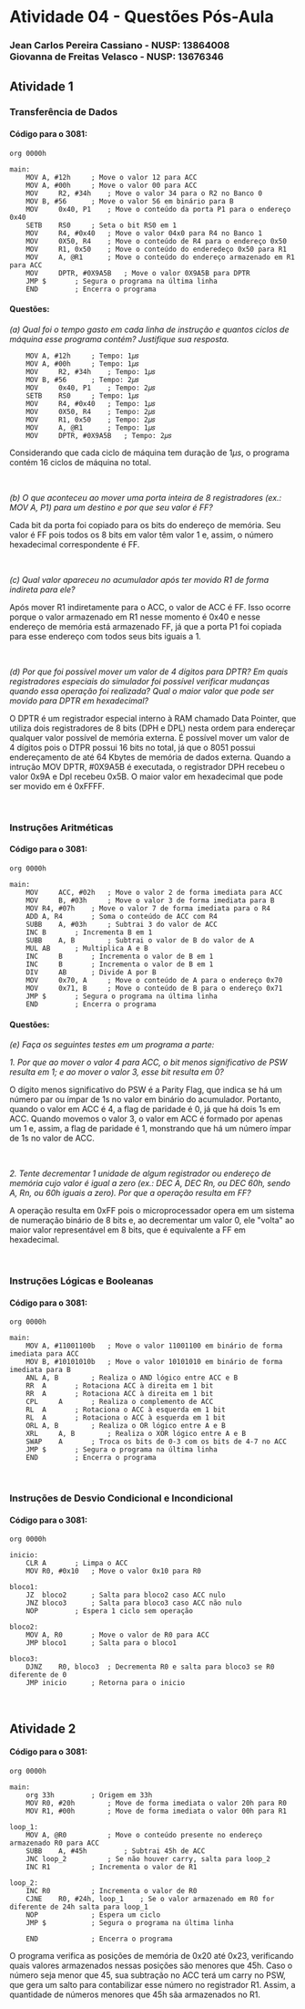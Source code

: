 # Atividade 04 - Questões Pós-Aula

### Jean Carlos Pereira Cassiano - NUSP: 13864008 <br> Giovanna de Freitas Velasco - NUSP: 13676346

## Atividade 1

### Transferência de Dados
#### Código para o 3081:

```assembly
org	0000h
       
main:
	MOV	A, #12h		; Move o valor 12 para ACC
	MOV	A, #00h		; Move o valor 00 para ACC
 	MOV 	R2, #34h	; Move o valor 34 para o R2 no Banco 0
 	MOV	B, #56		; Move o valor 56 em binário para B
	MOV 	0x40, P1	; Move o conteúdo da porta P1 para o endereço 0x40
	SETB	RS0		; Seta o bit RS0 em 1
	MOV 	R4, #0x40	; Move o valor 04x0 para R4 no Banco 1
 	MOV 	0X50, R4	; Move o conteúdo de R4 para o endereço 0x50
 	MOV 	R1, 0x50	; Move o conteúdo do enderedeço 0x50 para R1
	MOV 	A, @R1		; Move o conteúdo do endereço armazenado em R1 para ACC
	MOV 	DPTR, #0X9A5B	; Move o valor 0X9A5B para DPTR
	JMP	$		; Segura o programa na última linha
	END			; Encerra o programa
```
#### Questões:

*(a) Qual foi o tempo gasto em cada linha de instrução e quantos ciclos de máquina esse programa contém? Justifique sua resposta.*

```assembly
	MOV	A, #12h		; Tempo: 1𝜇𝑠
	MOV	A, #00h		; Tempo: 1𝜇𝑠
	MOV 	R2, #34h	; Tempo: 1𝜇𝑠
	MOV	B, #56		; Tempo: 2𝜇𝑠
	MOV 	0x40, P1	; Tempo: 2𝜇𝑠
	SETB	RS0		; Tempo: 1𝜇𝑠
	MOV 	R4, #0x40	; Tempo: 1𝜇𝑠
	MOV 	0X50, R4	; Tempo: 2𝜇𝑠
	MOV 	R1, 0x50	; Tempo: 2𝜇𝑠
	MOV 	A, @R1		; Tempo: 1𝜇𝑠
	MOV 	DPTR, #0X9A5B	; Tempo: 2𝜇𝑠
```
Considerando que cada ciclo de máquina tem duração de $1 \mu s$, o programa contém 16 ciclos de máquina no total.

<br>

*(b) O que aconteceu ao mover uma porta inteira de 8 registradores (ex.: MOV A, P1) para um destino e por que seu valor é FF?*

Cada bit da porta foi copiado para os bits do endereço de memória. Seu valor é FF pois todos os 8 bits em valor têm valor 1 e, assim, o número hexadecimal correspondente é FF.

<br>

*(c) Qual valor apareceu no acumulador após ter movido R1 de forma indireta para ele?*

Após mover R1 indiretamente para o ACC, o valor de ACC é FF. Isso ocorre porque o valor armazenado em R1 nesse momento é 0x40 e nesse endereço de memória está armazenado FF, já que a porta P1 foi copiada para esse endereço com todos seus bits iguais a 1.

<br>

*(d) Por que foi possível mover um valor de 4 dígitos para DPTR? Em quais registradores especiais do simulador foi possível verificar mudanças quando essa operação foi realizada? Qual o maior valor que pode ser movido para DPTR em hexadecimal?*

O DPTR é um registrador especial interno à RAM chamado Data Pointer, que utiliza dois registradores de 8 bits (DPH e DPL) nesta ordem para endereçar qualquer valor possível de memória externa. É possível mover um valor de 4 dígitos pois o DTPR possui 16 bits no total, já que o 8051 possui endereçamento de até 64 Kbytes de memória de dados externa. Quando a intrução MOV DPTR, #0X9A5B é executada, o registrador DPH recebeu o valor 0x9A e Dpl recebeu 0x5B. O maior valor em hexadecimal que pode ser movido em é 0xFFFF.

<br>

### Instruções Aritméticas
#### Código para o 3081:

```assembly
org	0000h

main:
	MOV 	ACC, #02h	; Move o valor 2 de forma imediata para ACC
	MOV 	B, #03h		; Move o valor 3 de forma imediata para B
	MOV	R4, #07h	; Move o valor 7 de forma imediata para o R4
	ADD	A, R4		; Soma o conteúdo de ACC com R4
	SUBB	A, #03h		; Subtrai 3 do valor de ACC
	INC	B		; Incrementa B em 1
	SUBB	A, B		; Subtrai o valor de B do valor de A
	MUL	AB		; Multiplica A e B
	INC 	B		; Incrementa o valor de B em 1
	INC 	B		; Incrementa o valor de B em 1
	DIV 	AB		; Divide A por B
	MOV 	0x70, A		; Move o conteúdo de A para o endereço 0x70
	MOV 	0x71, B		; Move o conteúdo de B para o endereço 0x71
	JMP	$		; Segura o programa na última linha
	END			; Encerra o programa
```

#### Questões:

*(e) Faça os seguintes testes em um programa a parte:*

*1. Por que ao mover o valor 4 para ACC, o bit menos significativo de PSW resulta em 1; e ao mover o valor 3, esse bit resulta em 0?*

O dígito menos significativo do PSW é a Parity Flag, que indica se há um número par ou ímpar de 1s no valor em binário do acumulador. Portanto, quando o valor em ACC é 4, a flag de paridade é 0, já que há dois 1s em ACC. Quando movemos o valor 3, o valor em ACC é formado por apenas um 1 e, assim, a flag de paridade é 1, monstrando que há um número ímpar de 1s no valor de ACC. 

<br>

*2. Tente decrementar 1 unidade de algum registrador ou endereço de memória cujo valor é igual a zero (ex.: DEC A, DEC Rn, ou DEC 60h, sendo A, Rn, ou 60h iguais a zero). Por que a operação resulta em FF?*

A operação resulta em 0xFF pois o microprocessador opera em um sistema de numeração binário de 8 bits e, ao decrementar um valor 0, ele "volta" ao maior valor representável em 8 bits, que é equivalente a FF em hexadecimal.

<br>

### Instruções Lógicas e Booleanas
#### Código para o 3081:

```assembly
org	0000h

main:
	MOV	A, #11001100b	; Move o valor 11001100 em binário de forma imediata para ACC
	MOV	B, #10101010b	; Move o valor 10101010 em binário de forma imediata para B
	ANL	A, B		; Realiza o AND lógico entre ACC e B
	RR	A		; Rotaciona ACC à direita em 1 bit
	RR	A		; Rotaciona ACC à direita em 1 bit
	CPL 	A		; Realiza o complemento de ACC
	RL	A		; Rotaciona o ACC à esquerda em 1 bit
	RL	A		; Rotaciona o ACC à esquerda em 1 bit
	ORL	A, B		; Realiza o OR lógico entre A e B
	XRL 	A, B		; Realiza o XOR lógico entre A e B
	SWAP 	A		; Troca os bits de 0-3 com os bits de 4-7 no ACC
	JMP	$		; Segura o programa na última linha
	END			; Encerra o programa
```

<br>

### Instruções de Desvio Condicional e Incondicional
#### Código para o 3081:

```assembly
org	0000h

inicio:
	CLR	A		; Limpa o ACC
	MOV	R0, #0x10	; Move o valor 0x10 para R0

bloco1:
	JZ	bloco2		; Salta para bloco2 caso ACC nulo
	JNZ	bloco3		; Salta para bloco3 caso ACC não nulo
	NOP			; Espera 1 ciclo sem operação
	
bloco2:
	MOV	A, R0		; Move o valor de R0 para ACC
	JMP	bloco1		; Salta para o bloco1

bloco3:
	DJNZ	R0, bloco3	; Decrementa R0 e salta para bloco3 se R0 diferente de 0
	JMP	inicio		; Retorna para o inicio

```

<br>

## Atividade 2

#### Código para o 3081:

```assembly
org	0000h

main:
	org	33h			; Origem em 33h
	MOV	R0, #20h		; Move de forma imediata o valor 20h para R0
	MOV	R1, #00h		; Move de forma imediata o valor 00h para R1

loop_1:
	MOV	A, @R0			; Move o conteúdo presente no endereço armazenado R0 para ACC
	SUBB	A, #45h			; Subtrai 45h de ACC
	JNC	loop_2			; Se não houver carry, salta para loop_2
	INC	R1			; Incrementa o valor de R1
	
loop_2:
	INC	R0			; Incrementa o valor de R0
	CJNE	R0, #24h, loop_1	; Se o valor armazenado em R0 for diferente de 24h salta para loop_1
	NOP				; Espera um ciclo
	JMP	$			; Segura o programa na última linha

	END				; Encerra o programa
```

O programa verifica as posições de memória de 0x20 até 0x23, verificando quais valores armazenados nessas posições são menores que 45h. Caso o número seja menor que 45, sua subtração no ACC terá um carry no PSW, que gera um salto para contabilizar esse número no registrador R1. Assim, a quantidade de números menores que 45h sãa armazenados no R1.

